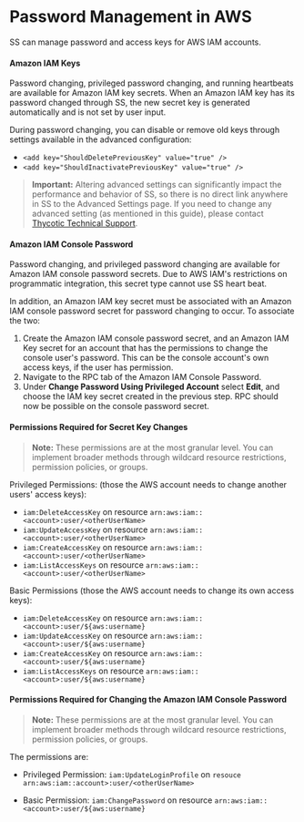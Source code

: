 [title]: # (Password Management in AWS)
[tags]: # (XXX)
[priority]: # (20)

# Password Management in AWS

SS can manage password and access keys for AWS IAM accounts.

#### Amazon IAM Keys

Password changing, privileged password changing, and running heartbeats are available for Amazon IAM key secrets. When an Amazon IAM key has its password changed through SS, the new secret key is generated automatically and is not set by user input.

During password changing, you can disable or remove old keys through settings available in the advanced configuration:

- `<add key="ShouldDeletePreviousKey" value="true" />`
- `<add key="ShouldInactivatePreviousKey" value="true" />`

> **Important:**  Altering advanced settings can significantly impact the performance and behavior of SS, so there is no direct link anywhere in SS to the Advanced Settings page. If you need to change any advanced setting (as mentioned in this guide), please contact [Thycotic Technical Support](#Accessing-Technical-Support). 

#### Amazon IAM Console Password

Password changing, and privileged password changing are available for Amazon IAM console password secrets. Due to AWS IAM's restrictions on programmatic integration, this secret type cannot use SS heart beat. 

In addition, an Amazon IAM key secret must be associated with an Amazon IAM console password secret for password changing to occur. To associate the two:

1. Create the Amazon IAM console password secret, and an Amazon IAM Key secret for an account that has the permissions to change the console user's password. This can be the console account's own access keys, if the user has permission.
1. Navigate to the RPC tab of the Amazon IAM Console Password.
1. Under **Change Password Using Privileged Account** select **Edit**, and choose the IAM key secret created in the previous step. RPC should now be possible on the console password secret.

#### Permissions Required for Secret Key Changes

> **Note:** These permissions are at the most granular level. You can implement broader methods  through wildcard resource restrictions, permission policies, or groups.

Privileged Permissions: (those the AWS account needs to change another users' access keys):

- `iam:DeleteAccessKey` on resource `arn:aws:iam::<account>:user/<otherUserName>`
- `iam:UpdateAccessKey` on resource `arn:aws:iam::<account>:user/<otherUserName>`
- `iam:CreateAccessKey` on resource `arn:aws:iam::<account>:user/<otherUserName>`
- `iam:ListAccessKeys` on resource `arn:aws:iam::<account>:user/<otherUserName>`

Basic Permissions (those the AWS account needs to change its own access keys):

- `iam:DeleteAccessKey` on resource `arn:aws:iam::<account>:user/${aws:username}`
- `iam:UpdateAccessKey` on resource `arn:aws:iam::<account>:user/${aws:username}`
- `iam:CreateAccessKey` on resource `arn:aws:iam::<account>:user/${aws:username}`
- `iam:ListAccessKeys` on resource `arn:aws:iam::<account>:user/${aws:username}`

#### Permissions Required for Changing the Amazon IAM Console Password

> **Note:** These permissions are at the most granular level. You can implement broader methods  through wildcard resource restrictions, permission policies, or groups.

The permissions are:

- Privileged Permission: `iam:UpdateLoginProfile` on `resouce arn:aws:iam::account>:user/<otherUserName>`

- Basic Permission: `iam:ChangePassword` on resource `arn:aws:iam::<account>:user/${aws:username}`
